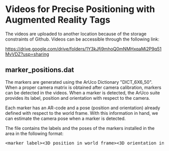 # Videos for Precise Positioning with Augmented Reality Tags

The videos are uploaded to another location because of the storage constraints of Github. Videos can be accessible through the following link:

https://drive.google.com/drive/folders/1Y3kJfj9mhoQ0mNMHxqaMi2P9q51MvVDZ?usp=sharing

## marker_positions.dat

The markers are generated using the ArUco Dictionary "DICT_6X6_50". When a proper camera matrix is obtained after camera calibration, markers can be detected in the videos. When a marker is detected, the ArUco suite provides its label, position and orientation with respect to the camera. 

Each marker has an AR-code and a pose (position and orientation) already defined with respect to the world frame. With this information in hand, we can estimate the camera pose when a marker is detected.

The file contains the labels and the poses of the markers installed in the area in the following format:
<pre>&lt;marker_label&gt;&lt;3D_position_in_world_frame&gt;&lt;3D_orientation_in_world_frame&gt;</pre>
